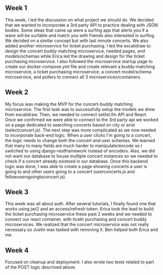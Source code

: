 
## Week 1 

This week, I led the discussion on what project we should do. We decided that we wanted to incorporate a 3rd party API to practice dealing with JSON bodies. Some ideas that came up were a surfing app that alerts you if a wave will be surfable and match you with friends also interested in surfing. We decided on a similar concept but with last minute concerts. We also added another microservice for ticket purchasing. I led the excalidraw to design the concert buddy matching microservice, needed pages, and models/schemas while Erica led the drawing and design for the ticket purchasing microservice. I also followed the microservice startup page to create our docker-compose.yml file and create relevant a buddy-matching microservice, a ticket purchasing microservice, a concert model/schema microservice, and pollers to connect all 3 microservices/containers. 

## Week 2 

My focus was making the MVP for the concert-buddy matching microservice. The first task was to successfully setup the models we drew from excalidraw. Then, we needed to connect setlist.fm API and React. Once we confirmed we were able to connect to the 3rd party api we worked on a page dedicated to searching concerts based on city or arist (selectconcert.js). The next step was more complicated as we now needed to incorporate back-end logic. When a user clicks I'm going to a concert, the logic needs to change both the concert and user schemas. We learned that many to many fields are much harder to manipulate/encode so I switched to using django-restframework instead of encoders. Also, we did not want our database to house multiple concert instances so we needed to check if a concert already existsed in our database. Once this backend logic was done, I was able to create a page showing concerts a user is going to and other users going to a concert (userconcerts.js and fellowusersgoingtoconcert.js). 

## Week 3

This week was all about auth. After several tutorials, I finally found one that works using jwt2 and an access/refresh token. Erica took the lead to build the ticket purchasing microservice these past 2 weeks and we needed to connect our react container, with ticekt purchasing and concert buddy microservices. We realized that the concert microservice was not really necessary so Justin was tasked with removing it. Ben helped both Erica and me. 

## Week 4 

Focused on cleanup and deployment. I also wrote two tests related to part of the POST logic descrived above. 
